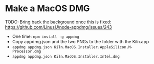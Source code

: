 # Make a MacOS DMG

TODO: Bring back the background once this is fixed: https://github.com/LinusU/node-appdmg/issues/243

- One time: `npm install -g appdmg`
- Copy appdmg.json and the two PNGs to the folder with the Kiln.app
- `appdmg appdmg.json Kiln.MacOS.Installer.AppleSilicon.M-Processor.dmg`
- `appdmg appdmg.json Kiln.MacOS.Installer.Intel.dmg`
